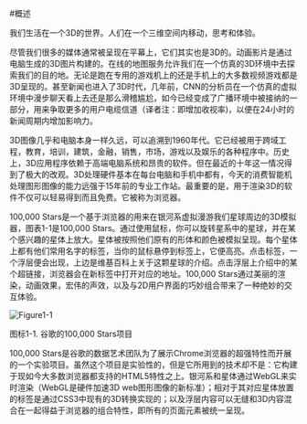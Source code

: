 #概述

我们生活在一个3D的世界。人们在一个三维空间内移动，思考和体验。

尽管我们很多的媒体通常被呈现在平幕上，它们其实也是3D的。动画影片是通过电脑生成的3D图片构建的。在线的地图服务允许我们在一个仿真的3D环境中去探索我们的目的地。无论是跑在专用的游戏机上的还是手机上的大多数视频游戏都是3D呈现的。甚至新闻也进入了3D时代，几年前，CNN的分析员在一个仿真的虚拟环境中漫步聊天看上去还是那么滑稽尴尬，如今已经变成了广播环境中被接纳的一部分，用来争取更多的用户电缆信道（译者注：即增加收视率)，以便在24小时的新闻周期内增加影响力。

3D图像几乎和电脑本身一样久远，可以追溯到1960年代。它已经被用于跨域工程，教育，培训，建筑，金融，销售，市场，游戏以及娱乐的各种程序中。历史上，3D应用程序依赖于高端电脑系统和昂贵的软件。但在最近的十年这一情况得到了极大的改观。3D处理硬件基本在每台电脑和手机中都有，今天的消费智能机处理图形图像的能力远强于15年前的专业工作站。最重要的是，用于渲染3D的软件不仅可以轻易得到而且免费。它被称为浏览器。

100,000 Stars是一个基于浏览器的用来在银河系虚拟漫游我们星球周边的3D模拟器，图表1-1是100,000 Stars。通过使用鼠标，你可以旋转星系中的星球，并在某个感兴趣的星体上放大。星体被按照他们原有的形体和颜色被模拟呈现。每个星体上都有他们常用名字的标签，当你的鼠标悬停到标签上，它便高亮。点击标签，一个浮层便会出现，上边是维基百科上关于这颗星球的介绍。点击浮层上介绍中的某个超链接，浏览器会在新标签中打开对应的地址。100,000 Stars通过美丽的渲染，动画效果，宏伟的声效，以及与2D用户界面的巧妙组合带来了一种绝妙的交互体验。

![Figure1-1](http://materliu.github.io/Programming-3D-Applications-With-HTML5-and-WebGL/assets/Chapter1-Introduction/figure1-1.jpg)

图标1-1. 谷歌的100,000 Stars项目

100,000 Stars是谷歌的数据艺术团队为了展示Chrome浏览器的超强特性而开展的一个实验项目。虽然这个项目是实验性的，但是它所用到的技术却不是：它构建于现如今大多数浏览器都支持的HTML5特性之上。银河系和星体通过WebGL来实时渲染（WebGL是硬件加速3D web图形图像的新标准）；相对于其对应星体放置的标签是通过CSS3中现有的3D转换实现的；以及浮层内容可以无缝和3D内容混合在一起得益于浏览器的组合特性，即所有的页面元素被统一呈现。

